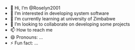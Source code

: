 - 👋 Hi, I’m @Roselyn2001
- 👀 I’m interested in developing system software 
- 🌱 I’m currently learning at university of Zimbabwe 
- 💞️ I’m looking to collaborate on developing some projects
- 📫 How to reach me 
- 😄 Pronouns: ...
- ⚡ Fun fact: ...

<!---
Roselyn2001/Roselyn2001 is a ✨ special ✨ repository because its `README.md` (this file) appears on your GitHub profile.
You can click the Preview link to take a look at your changes.
--->
